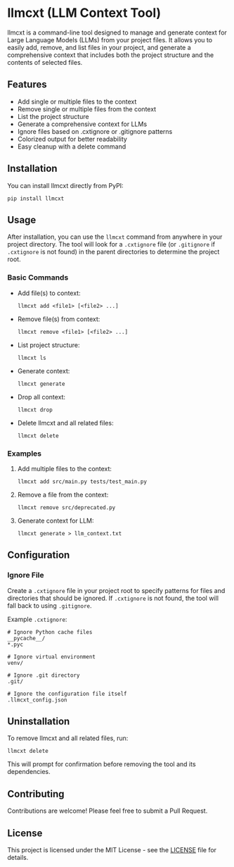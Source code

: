# llmcxt (LLM Context Tool)

llmcxt is a command-line tool designed to manage and generate context for Large Language Models (LLMs) from your project files. It allows you to easily add, remove, and list files in your project, and generate a comprehensive context that includes both the project structure and the contents of selected files.

## Features

- Add single or multiple files to the context
- Remove single or multiple files from the context
- List the project structure
- Generate a comprehensive context for LLMs
- Ignore files based on .cxtignore or .gitignore patterns
- Colorized output for better readability
- Easy cleanup with a delete command

## Installation

You can install llmcxt directly from PyPI:

```
pip install llmcxt
```

## Usage

After installation, you can use the `llmcxt` command from anywhere in your project directory. The tool will look for a `.cxtignore` file (or `.gitignore` if `.cxtignore` is not found) in the parent directories to determine the project root.

### Basic Commands

- Add file(s) to context:
  ```
  llmcxt add <file1> [<file2> ...]
  ```

- Remove file(s) from context:
  ```
  llmcxt remove <file1> [<file2> ...]
  ```

- List project structure:
  ```
  llmcxt ls
  ```

- Generate context:
  ```
  llmcxt generate
  ```

- Drop all context:
  ```
  llmcxt drop
  ```

- Delete llmcxt and all related files:
  ```
  llmcxt delete
  ```

### Examples

1. Add multiple files to the context:
   ```
   llmcxt add src/main.py tests/test_main.py
   ```

2. Remove a file from the context:
   ```
   llmcxt remove src/deprecated.py
   ```

3. Generate context for LLM:
   ```
   llmcxt generate > llm_context.txt
   ```

## Configuration

### Ignore File

Create a `.cxtignore` file in your project root to specify patterns for files and directories that should be ignored. If `.cxtignore` is not found, the tool will fall back to using `.gitignore`.

Example `.cxtignore`:
```
# Ignore Python cache files
__pycache__/
*.pyc

# Ignore virtual environment
venv/

# Ignore .git directory
.git/

# Ignore the configuration file itself
.llmcxt_config.json
```

## Uninstallation

To remove llmcxt and all related files, run:
```
llmcxt delete
```

This will prompt for confirmation before removing the tool and its dependencies.

## Contributing

Contributions are welcome! Please feel free to submit a Pull Request.

## License

This project is licensed under the MIT License - see the [LICENSE](LICENSE) file for details.